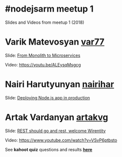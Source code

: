 # #nodejsarm meetup 1
Slides and Videos from meetup 1 (2018)

# Varik Matevosyan [var77](https://github.com/var77)
Slide: [From Monolith to Microservices](http://slides.com/varikmatevosyan-1/from-monolith-to-microservices#/)

Video: https://youtu.be/ALEysqMsgcg

# Nairi Harutyunyan [nairihar](https://github.com/nairihar)
Slide: [Deploying Node.js app in production](https://slides.com/nairihar/nodejs-meetup-1#/)

# Artak Vardanyan [artakvg](https://github.com/artakvg)
Slide: [REST should go and rest, welcome Wirentity](https://drive.google.com/file/d/1bZOi2LBGlI43W8XK3L-_pS_8xlog5v4Z/view?usp=sharing)

Video: https://www.youtube.com/watch?v=VSvP6ptbsto

See **kahoot quiz** questions and results **[here](https://github.com/NodeJSArmenia/meetup-1/tree/master/kahoot_quiz)**

